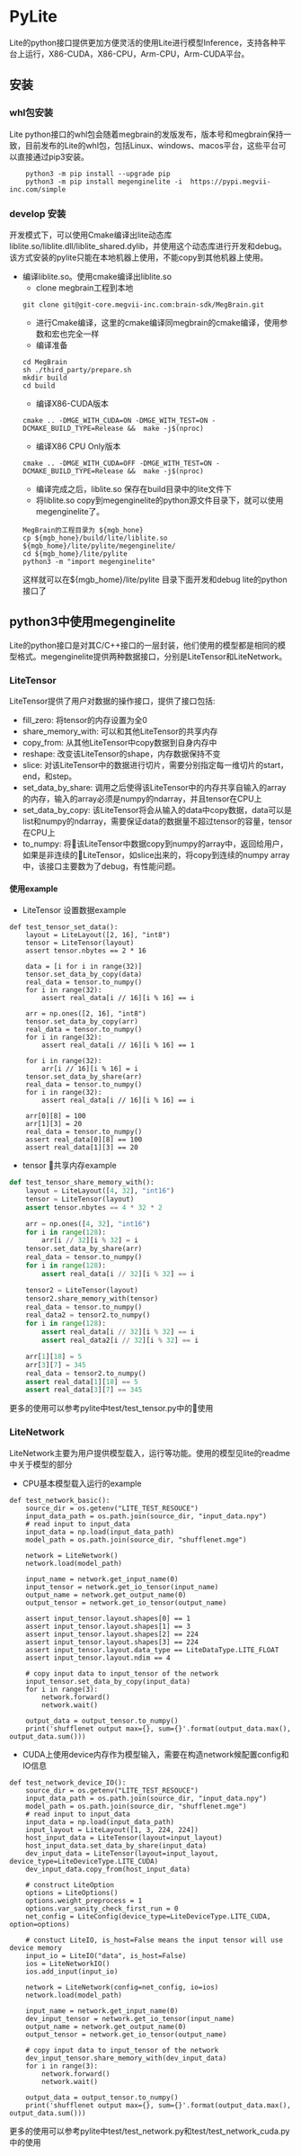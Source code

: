 # PyLite

Lite的python接口提供更加方便灵活的使用Lite进行模型Inference，支持各种平台上运行，X86-CUDA，X86-CPU，Arm-CPU，Arm-CUDA平台。

## 安装
### whl包安装
Lite python接口的whl包会随着megbrain的发版发布，版本号和megbrain保持一致，目前发布的Lite的whl包，包括Linux、windows、macos平台，这些平台可以直接通过pip3安装。
```shell
    python3 -m pip install --upgrade pip
    python3 -m pip install megenginelite -i  https://pypi.megvii-inc.com/simple
```
### develop 安装
开发模式下，可以使用Cmake编译出lite动态库liblite.so/liblite.dll/liblite_shared.dylib，并使用这个动态库进行开发和debug。该方式安装的pylite只能在本地机器上使用，不能copy到其他机器上使用。
* 编译liblite.so。使用cmake编译出liblite.so
    * clone megbrain工程到本地
    ```shell
    git clone git@git-core.megvii-inc.com:brain-sdk/MegBrain.git
    ```
    * 进行Cmake编译，这里的cmake编译同megbrain的cmake编译，使用参数和宏也完全一样
    * 编译准备
    ```shell
    cd MegBrain
    sh ./third_party/prepare.sh
    mkdir build
    cd build 
    ```
    * 编译X86-CUDA版本
    ```shell
    cmake .. -DMGE_WITH_CUDA=ON -DMGE_WITH_TEST=ON -DCMAKE_BUILD_TYPE=Release &&  make -j$(nproc)
    ```
    * 编译X86 CPU Only版本
    ```shell
    cmake .. -DMGE_WITH_CUDA=OFF -DMGE_WITH_TEST=ON -DCMAKE_BUILD_TYPE=Release &&  make -j$(nproc)
    ```
    * 编译完成之后，liblite.so 保存在build目录中的lite文件下
    * 将liblite.so copy到megenginelite的python源文件目录下，就可以使用megenginelite了。
    ```shell
    MegBrain的工程目录为 ${mgb_hone}
    cp ${mgb_hone}/build/lite/liblite.so ${mgb_home}/lite/pylite/megenginelite/
    cd ${mgb_home}/lite/pylite
    python3 -m "import megenginelite"
    ```
    这样就可以在${mgb_home}/lite/pylite 目录下面开发和debug lite的python接口了

## python3中使用megenginelite
Lite的python接口是对其C/C++接口的一层封装，他们使用的模型都是相同的模型格式。megenginelite提供两种数据接口，分别是LiteTensor和LiteNetwork。

### LiteTensor
LiteTensor提供了用户对数据的操作接口，提供了接口包括:
* fill_zero: 将tensor的内存设置为全0
* share_memory_with: 可以和其他LiteTensor的共享内存
* copy_from: 从其他LiteTensor中copy数据到自身内存中
* reshape: 改变该LiteTensor的shape，内存数据保持不变
* slice: 对该LiteTensor中的数据进行切片，需要分别指定每一维切片的start，end，和step。
* set_data_by_share: 调用之后使得该LiteTensor中的内存共享自输入的array的内存，输入的array必须是numpy的ndarray，并且tensor在CPU上
* set_data_by_copy: 该LiteTensor将会从输入的data中copy数据，data可以是list和numpy的ndarray，需要保证data的数据量不超过tensor的容量，tensor在CPU上
* to_numpy: 将该LiteTensor中数据copy到numpy的array中，返回给用户，如果是非连续的LiteTensor，如slice出来的，将copy到连续的numpy array中，该接口主要数为了debug，有性能问题。

#### 使用example
* LiteTensor 设置数据example
```
def test_tensor_set_data():
    layout = LiteLayout([2, 16], "int8")
    tensor = LiteTensor(layout)
    assert tensor.nbytes == 2 * 16

    data = [i for i in range(32)]
    tensor.set_data_by_copy(data)
    real_data = tensor.to_numpy()
    for i in range(32):
        assert real_data[i // 16][i % 16] == i

    arr = np.ones([2, 16], "int8")
    tensor.set_data_by_copy(arr)
    real_data = tensor.to_numpy()
    for i in range(32):
        assert real_data[i // 16][i % 16] == 1

    for i in range(32):
        arr[i // 16][i % 16] = i
    tensor.set_data_by_share(arr)
    real_data = tensor.to_numpy()
    for i in range(32):
        assert real_data[i // 16][i % 16] == i

    arr[0][8] = 100
    arr[1][3] = 20
    real_data = tensor.to_numpy()
    assert real_data[0][8] == 100
    assert real_data[1][3] == 20
```
* tensor 共享内存example
```python
def test_tensor_share_memory_with():
    layout = LiteLayout([4, 32], "int16")
    tensor = LiteTensor(layout)
    assert tensor.nbytes == 4 * 32 * 2

    arr = np.ones([4, 32], "int16")
    for i in range(128):
        arr[i // 32][i % 32] = i
    tensor.set_data_by_share(arr)
    real_data = tensor.to_numpy()
    for i in range(128):
        assert real_data[i // 32][i % 32] == i

    tensor2 = LiteTensor(layout)
    tensor2.share_memory_with(tensor)
    real_data = tensor.to_numpy()
    real_data2 = tensor2.to_numpy()
    for i in range(128):
        assert real_data[i // 32][i % 32] == i
        assert real_data2[i // 32][i % 32] == i

    arr[1][18] = 5
    arr[3][7] = 345
    real_data = tensor2.to_numpy()
    assert real_data[1][18] == 5
    assert real_data[3][7] == 345
```
更多的使用可以参考pylite中test/test_tensor.py中的使用
### LiteNetwork
LiteNetwork主要为用户提供模型载入，运行等功能。使用的模型见lite的readme中关于模型的部分
* CPU基本模型载入运行的example
```
def test_network_basic():
    source_dir = os.getenv("LITE_TEST_RESOUCE")
    input_data_path = os.path.join(source_dir, "input_data.npy")
    # read input to input_data
    input_data = np.load(input_data_path)
    model_path = os.path.join(source_dir, "shufflenet.mge")

    network = LiteNetwork()
    network.load(model_path)

    input_name = network.get_input_name(0)
    input_tensor = network.get_io_tensor(input_name)
    output_name = network.get_output_name(0)
    output_tensor = network.get_io_tensor(output_name)

    assert input_tensor.layout.shapes[0] == 1
    assert input_tensor.layout.shapes[1] == 3
    assert input_tensor.layout.shapes[2] == 224
    assert input_tensor.layout.shapes[3] == 224
    assert input_tensor.layout.data_type == LiteDataType.LITE_FLOAT
    assert input_tensor.layout.ndim == 4

    # copy input data to input_tensor of the network
    input_tensor.set_data_by_copy(input_data)
    for i in range(3):
        network.forward()
        network.wait()

    output_data = output_tensor.to_numpy()
    print('shufflenet output max={}, sum={}'.format(output_data.max(), output_data.sum()))
```
* CUDA上使用device内存作为模型输入，需要在构造network候配置config和IO信息
```
def test_network_device_IO():
    source_dir = os.getenv("LITE_TEST_RESOUCE")
    input_data_path = os.path.join(source_dir, "input_data.npy")
    model_path = os.path.join(source_dir, "shufflenet.mge")
    # read input to input_data
    input_data = np.load(input_data_path)
    input_layout = LiteLayout([1, 3, 224, 224])
    host_input_data = LiteTensor(layout=input_layout)
    host_input_data.set_data_by_share(input_data)
    dev_input_data = LiteTensor(layout=input_layout, device_type=LiteDeviceType.LITE_CUDA)
    dev_input_data.copy_from(host_input_data)

    # construct LiteOption
    options = LiteOptions()
    options.weight_preprocess = 1
    options.var_sanity_check_first_run = 0
    net_config = LiteConfig(device_type=LiteDeviceType.LITE_CUDA, option=options)

    # constuct LiteIO, is_host=False means the input tensor will use device memory
    input_io = LiteIO("data", is_host=False)
    ios = LiteNetworkIO()
    ios.add_input(input_io)

    network = LiteNetwork(config=net_config, io=ios)
    network.load(model_path)

    input_name = network.get_input_name(0)
    dev_input_tensor = network.get_io_tensor(input_name)
    output_name = network.get_output_name(0)
    output_tensor = network.get_io_tensor(output_name)

    # copy input data to input_tensor of the network
    dev_input_tensor.share_memory_with(dev_input_data)
    for i in range(3):
        network.forward()
        network.wait()

    output_data = output_tensor.to_numpy()
    print('shufflenet output max={}, sum={}'.format(output_data.max(), output_data.sum()))
```
更多的使用可以参考pylite中test/test_network.py和test/test_network_cuda.py中的使用
